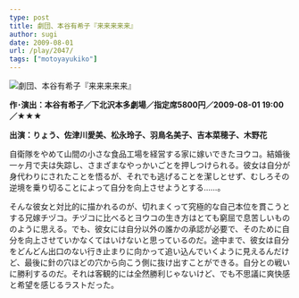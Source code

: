 ```yaml
---
type: post
title: 劇団、本谷有希子『来来来来来』
author: sugi
date: 2009-08-01
url: /play/2047/
tags: ["motoyayukiko"]
---
```

<img src="/images/play/20090801.jpg" alt="劇団、本谷有希子『来来来来来』" class="alignleft" />

**作･演出：本谷有希子／下北沢本多劇場／指定席5800円／2009-08-01 19:00／★★★**

**出演：りょう、佐津川愛美、松永玲子、羽鳥名美子、吉本菜穂子、木野花**

自衛隊をやめて山間の小さな食品工場を経営する家に嫁いできたヨウコ。結婚後一ヶ月で夫は失踪し、さまざまなやっかいごとを押しつけられる。彼女は自分が身代わりにされたことを悟るが、それでも逃げることを潔しとせず、むしろその逆境を乗り切ることによって自分を向上させようとする......。

そんな彼女と対比的に描かれるのが、切れまくって究極的な自己本位を貫こうとする兄嫁チヅコ。チヅコに比べるとヨウコの生き方はとても窮屈で息苦しいもののように思える。でも、彼女には自分以外の誰かの承認が必要で、そのために自分を向上させていかなくてはいけないと思っているのだ。途中まで、彼女は自分をどんどん出口のない行き止まりに向かって追い込んでいくように見えるんだけど、最後に針の穴ほどの穴から向こう側に抜け出すことができる。自分との戦いに勝利するのだ。それは客観的には全然勝利じゃないけど、でも不思議に爽快感と希望を感じるラストだった。
